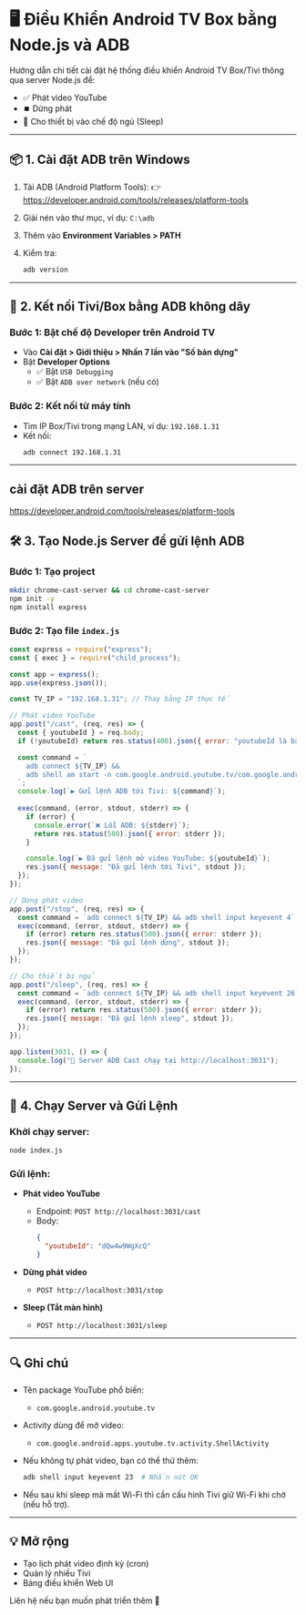 
# 🖥️ Điều Khiển Android TV Box bằng Node.js và ADB

Hướng dẫn chi tiết cài đặt hệ thống điều khiển Android TV Box/Tivi thông qua server Node.js để:
- ✅ Phát video YouTube
- ⏹️ Dừng phát
- 🌙 Cho thiết bị vào chế độ ngủ (Sleep)

---

## 📦 1. Cài đặt ADB trên Windows

1. Tải ADB (Android Platform Tools):
   👉 https://developer.android.com/tools/releases/platform-tools

2. Giải nén vào thư mục, ví dụ: `C:\adb`

3. Thêm vào **Environment Variables > PATH**

4. Kiểm tra:
   ```bash
   adb version
   ```

---

## 📡 2. Kết nối Tivi/Box bằng ADB không dây

### Bước 1: Bật chế độ Developer trên Android TV
- Vào **Cài đặt > Giới thiệu > Nhấn 7 lần vào "Số bản dựng"**
- Bật **Developer Options**
  - ✅ Bật `USB Debugging`
  - ✅ Bật `ADB over network` (nếu có)

### Bước 2: Kết nối từ máy tính
- Tìm IP Box/Tivi trong mạng LAN, ví dụ: `192.168.1.31`
- Kết nối:
  ```bash
  adb connect 192.168.1.31
  ```

---

## cài đặt ADB trên server
https://developer.android.com/tools/releases/platform-tools

## 🛠️ 3. Tạo Node.js Server để gửi lệnh ADB

### Bước 1: Tạo project
```bash
mkdir chrome-cast-server && cd chrome-cast-server
npm init -y
npm install express
```

### Bước 2: Tạo file `index.js`
```js
const express = require("express");
const { exec } = require("child_process");

const app = express();
app.use(express.json());

const TV_IP = "192.168.1.31"; // Thay bằng IP thực tế

// Phát video YouTube
app.post("/cast", (req, res) => {
  const { youtubeId } = req.body;
  if (!youtubeId) return res.status(400).json({ error: "youtubeId là bắt buộc" });

  const command = `
    adb connect ${TV_IP} &&
    adb shell am start -n com.google.android.youtube.tv/com.google.android.apps.youtube.tv.activity.ShellActivity -a android.intent.action.VIEW -d "https://www.youtube.com/watch?v=${youtubeId}"
  `;
  console.log(`▶️ Gửi lệnh ADB tới Tivi: ${command}`);
  
  exec(command, (error, stdout, stderr) => {
    if (error) {
      console.error(`❌ Lỗi ADB: ${stderr}`);
      return res.status(500).json({ error: stderr });
    }

    console.log(`▶️ Đã gửi lệnh mở video YouTube: ${youtubeId}`);
    res.json({ message: "Đã gửi lệnh tới Tivi", stdout });
  });
});

// Dừng phát video
app.post("/stop", (req, res) => {
  const command = `adb connect ${TV_IP} && adb shell input keyevent 4`;
  exec(command, (error, stdout, stderr) => {
    if (error) return res.status(500).json({ error: stderr });
    res.json({ message: "Đã gửi lệnh dừng", stdout });
  });
});

// Cho thiết bị ngủ
app.post("/sleep", (req, res) => {
  const command = `adb connect ${TV_IP} && adb shell input keyevent 26`;
  exec(command, (error, stdout, stderr) => {
    if (error) return res.status(500).json({ error: stderr });
    res.json({ message: "Đã gửi lệnh sleep", stdout });
  });
});

app.listen(3031, () => {
  console.log("📡 Server ADB Cast chạy tại http://localhost:3031");
});
```

---

## 🚀 4. Chạy Server và Gửi Lệnh

### Khởi chạy server:
```bash
node index.js
```

### Gửi lệnh:
- **Phát video YouTube**
  - Endpoint: `POST http://localhost:3031/cast`
  - Body:
    ```json
    {
      "youtubeId": "dQw4w9WgXcQ"
    }
    ```

- **Dừng phát video**
  - `POST http://localhost:3031/stop`

- **Sleep (Tắt màn hình)**
  - `POST http://localhost:3031/sleep`

---

## 🔍 Ghi chú

- Tên package YouTube phổ biến:
  - `com.google.android.youtube.tv`
- Activity dùng để mở video:
  - `com.google.android.apps.youtube.tv.activity.ShellActivity`

- Nếu không tự phát video, bạn có thể thử thêm:
  ```bash
  adb shell input keyevent 23  # Nhấn nút OK
  ```

- Nếu sau khi sleep mà mất Wi-Fi thì cần cấu hình Tivi giữ Wi-Fi khi chờ (nếu hỗ trợ).

---

## 💡 Mở rộng

- Tạo lịch phát video định kỳ (cron)
- Quản lý nhiều Tivi
- Bảng điều khiển Web UI

Liên hệ nếu bạn muốn phát triển thêm 🎯
